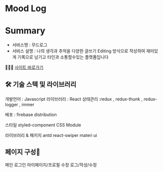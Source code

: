 # Mood Log


# Summary
* 서비스명 : 무드로그 
* 서비스 설명 : 나의 생각과 추억을 다양한 글쓰기 Editing 방식으로 작성하여 재미있게 기록으로 남기고 타인과 소통할수있는 플랫폼입니다

💁🏻‍♀️ [사이트 바로가기](https://mlog-e2391.web.app)



## 🛠 기술 스텍 및 라이브러리

개발언어 : Javascript
라이브러리 : React
상태관리 :redux , redux-thunk , redux-logger , immer

배포 : firebase distribution

스타일
styled-component
CSS Module

라이브러리 & 패키지
antd
react-swiper
materi ui




## 페이지 구성📖

메인
로그인
마이페이지/프로필 수정
로그/작성/수정


